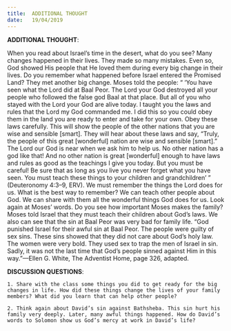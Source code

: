 ```yaml
---
title:  ADDITIONAL THOUGHT
date:   19/04/2019
---
```


**ADDITIONAL THOUGHT**: 

When you read about Israel’s time in the desert, what do you see? Many changes happened in their lives. They made so many mistakes. Even so, God showed His people that He loved them during every big change in their lives. Do you remember what happened before Israel entered the Promised Land? They met another big change. Moses told the people: “ ‘You have seen what the Lord did at Baal Peor. The Lord your God destroyed all your people who followed the false god Baal at that place. But all of you who stayed with the Lord your God are alive today. I taught you the laws and rules that the Lord my God commanded me. I did this so you could obey them in the land you are ready to enter and take for your own. Obey these laws carefully. This will show the people of the other nations that you are wise and sensible [smart]. They will hear about these laws and say, “Truly, the people of this great [wonderful] nation are wise and sensible [smart].” The Lord our God is near when we ask him to help us. No other nation has a god like that! And no other nation is great [wonderful] enough to have laws and rules as good as the teachings I give you today. But you must be careful! Be sure that as long as you live you never forget what you have seen. You must teach these things to your children and grandchildren’ ” (Deuteronomy 4:3–9, ERV). We must remember the things the Lord does for us. What is the best way to remember? We can teach other people about God. We can share with them all the wonderful things God does for us. Look again at Moses’ words. Do you see how important Moses makes the family? Moses told Israel that they must teach their children about God’s laws. We also can see that the sin at Baal Peor was very bad for family life. “God punished Israel for their awful sin at Baal Peor. The people were guilty of sex sins. These sins showed that they did not care about God’s holy law. The women were very bold. They used sex to trap the men of Israel in sin. Sadly, it was not the last time that God’s people sinned against Him in this way.”—Ellen G. White, The Adventist Home, page 326, adapted. 
 
**DISCUSSION QUESTIONS**:

`1. Share with the class some things you did to get ready for the big changes in life. How did these things change the lives of your family members? What did you learn that can help other people?`

`2. Think again about David’s sin against Bathsheba. This sin hurt his family very deeply. Later, many awful things happened. How do David’s words to Solomon show us God’s mercy at work in David’s life?`